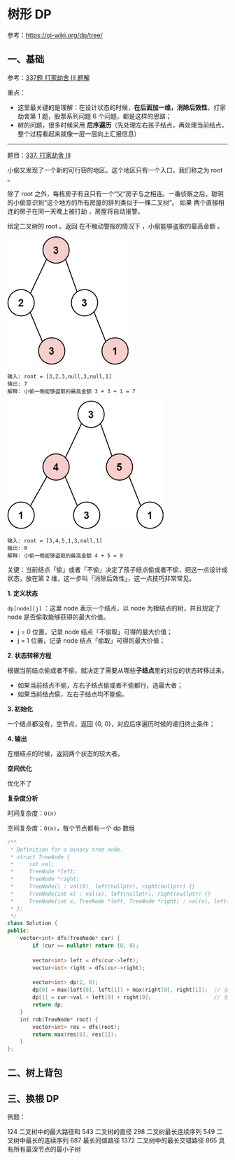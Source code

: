 # 树形 DP

参考：https://oi-wiki.org/dp/tree/

## 一、基础

参考：[337题 打家劫舍 III 题解](https://leetcode-cn.com/problems/house-robber-iii/solution/shu-xing-dp-ru-men-wen-ti-by-liweiwei1419/)

重点：

- 这里最关键的是理解：在设计状态的时候，**在后面加一维，消除后效性**，打家劫舍第 1 题，股票系列问题 6 个问题，都是这样的思路；
- 树的问题，很多时候采用 **后序遍历**（先处理左右孩子结点，再处理当前结点，整个过程看起来就像一层一层向上汇报信息）

---

题目：[337. 打家劫舍 III](https://leetcode-cn.com/problems/house-robber-iii/)

小偷又发现了一个新的可行窃的地区。这个地区只有一个入口，我们称之为 root 。

除了 root 之外，每栋房子有且只有一个“父“房子与之相连。一番侦察之后，聪明的小偷意识到“这个地方的所有房屋的排列类似于一棵二叉树”。 如果 两个直接相连的房子在同一天晚上被打劫 ，房屋将自动报警。

给定二叉树的 root 。返回 在不触动警报的情况下 ，小偷能够盗取的最高金额 。

![rob1-tree](../img/rob1-tree.jpeg)

```
输入: root = [3,2,3,null,3,null,1]
输出: 7 
解释: 小偷一晚能够盗取的最高金额 3 + 3 + 1 = 7
```

![rob2-tree](../img/rob2-tree.jpeg)

```
输入: root = [3,4,5,1,3,null,1]
输出: 9
解释: 小偷一晚能够盗取的最高金额 4 + 5 = 9
```

关键：当前结点「偷」或者「不偷」决定了孩子结点偷或者不偷，把这一点设计成状态，放在第 2 维，这一步叫「消除后效性」，这一点技巧非常常见。

**1. 定义状态**

`dp[node][j]` ：这里 node 表示一个结点，以 node 为根结点的树，并且规定了 node 是否偷取能够获得的最大价值。

- j = 0 位置，记录 node 结点「不偷取」可得的最大价值；
- j = 1 位置，记录 node 结点「偷取」可得的最大价值；

**2. 状态转移方程**

根据当前结点偷或者不偷，就决定了需要从哪些**子结点**里的对应的状态转移过来。

- 如果当前结点不偷，左右子结点偷或者不偷都行，选最大者；
- 如果当前结点偷，左右子结点均不能偷。

**3. 初始化**

一个结点都没有，空节点，返回 {0, 0}，对应后序遍历时候的递归终止条件；

**4. 输出**

在根结点的时候，返回两个状态的较大者。

**空间优化**

优化不了

**复杂度分析**

时间复杂度：`O(n)`

空间复杂度：`O(n)`，每个节点都有一个 dp 数组

```cpp
/**
 * Definition for a binary tree node.
 * struct TreeNode {
 *     int val;
 *     TreeNode *left;
 *     TreeNode *right;
 *     TreeNode() : val(0), left(nullptr), right(nullptr) {}
 *     TreeNode(int x) : val(x), left(nullptr), right(nullptr) {}
 *     TreeNode(int x, TreeNode *left, TreeNode *right) : val(x), left(left), right(right) {}
 * };
 */
class Solution {
public:
    vector<int> dfs(TreeNode* cur) {
        if (cur == nullptr) return {0, 0};

        vector<int> left = dfs(cur->left);
        vector<int> right = dfs(cur->right);

        vector<int> dp(2, 0);
        dp[0] = max(left[0], left[1]) + max(right[0], right[1]);  // 当前结点不偷
        dp[1] = cur->val + left[0] + right[0];                    // 当前结点偷了
        return dp;
    }
    int rob(TreeNode* root) {
        vector<int> res = dfs(root);
        return max(res[0], res[1]);
    }
};
```





## 二、树上背包



## 三、换根 DP



例题：

124 二叉树中的最大路径和
543  二叉树的直径
298  二叉树最长连续序列
549 二叉树中最长的连续序列
687  最长同值路径
1372 二叉树中的最长交错路径
865  具有所有最深节点的最小子树

